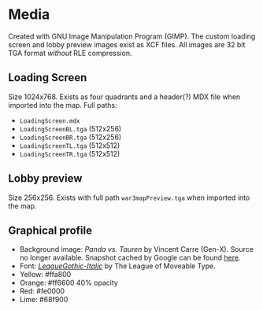 # Media

Created with GNU Image Manipulation Program (GIMP). The custom loading screen and lobby preview images exist as XCF files. All images are 32 bit TGA format _without_ RLE compression.

## Loading Screen

Size 1024x768. Exists as four quadrants and a header(?) MDX file when imported into the map. Full paths:

- `LoadingScreen.mdx`
- `LoadingScreenBL.tga` (512x256)
- `LoadingScreenBR.tga` (512x256)
- `LoadingScreenTL.tga` (512x512)
- `LoadingScreenTR.tga` (512x512)

## Lobby preview

Size 256x256. Exists with full path `war3mapPreview.tga` when imported into the map.

## Graphical profile

- Background image: _Panda vs. Tauren_ by Vincent Carre (Gen-X). Source no longer available. Snapshot cached by Google can be found [here](http://webcache.googleusercontent.com/search?q=cache:3Kcu-IVZL1AJ:eu.battle.net/wow/en/media/fanart/%3Fview%3Dfanart-0106%26keywords%3Drace.panda+&cd=13&hl=sv&ct=clnk&gl=se). 
- Font: [_LeagueGothic-Italic_](https://www.ffonts.net/LeagueGothic-Italic.font) by The League of Moveable Type.
- Yellow: #ffa800
- Orange: #ff6600 40% opacity
- Red: #fe0000
- Lime: #68f900

